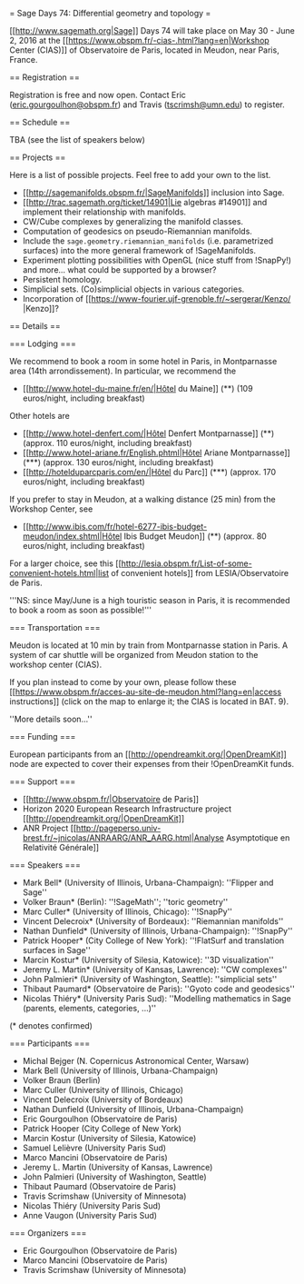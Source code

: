 = Sage Days 74: Differential geometry and topology =

[[http://www.sagemath.org|Sage]] Days 74 will take place on May 30 - June 2, 2016 at the [[https://www.obspm.fr/-cias-.html?lang=en|Workshop Center (CIAS)]] of Observatoire de Paris, located in Meudon, near Paris, France.

== Registration ==

Registration is free and now open. Contact Eric (eric.gourgoulhon@obspm.fr) and Travis (tscrimsh@umn.edu) to register.

== Schedule ==

TBA (see the list of speakers below)

== Projects ==

Here is a list of possible projects. Feel free to add your own to the list.

 * [[http://sagemanifolds.obspm.fr/|SageManifolds]] inclusion into Sage.
 * [[http://trac.sagemath.org/ticket/14901|Lie algebras #14901]] and implement their relationship with manifolds.
 * CW/Cube complexes by generalizing the manifold classes.
 * Computation of geodesics on pseudo-Riemannian manifolds.
 * Include the `sage.geometry.riemannian_manifolds` (i.e. parametrized surfaces) into the more general framework of !SageManifolds.
 * Experiment plotting possibilities with OpenGL (nice stuff from !SnapPy!) and more... what could be supported by a browser?
 * Persistent homology.
 * Simplicial sets. (Co)simplicial objects in various categories.
 * Incorporation of [[https://www-fourier.ujf-grenoble.fr/~sergerar/Kenzo/ |Kenzo]]?

== Details ==

=== Lodging ===

We recommend to book a room in some hotel in Paris, in Montparnasse area (14th arrondissement).
In particular, we recommend the 

 * [[http://www.hotel-du-maine.fr/en/|Hôtel du Maine]] (**) (109 euros/night, including breakfast)

Other hotels are 

 * [[http://www.hotel-denfert.com/|Hôtel Denfert Montparnasse]] (**) (approx. 110 euros/night, including breakfast) 
 * [[http://www.hotel-ariane.fr/English.phtml|Hôtel Ariane Montparnasse]] (***) (approx. 130 euros/night, including breakfast)
 * [[http://hotelduparcparis.com/en/|Hôtel du Parc]] (***) (approx. 170 euros/night, including breakfast)

If you prefer to stay in Meudon, at a walking distance (25 min) from the Workshop Center, see

 * [[http://www.ibis.com/fr/hotel-6277-ibis-budget-meudon/index.shtml|Hôtel Ibis Budget Meudon]] (**) (approx. 80 euros/night, including breakfast)

For a larger choice, see this [[http://lesia.obspm.fr/List-of-some-convenient-hotels.html|list of convenient hotels]] from LESIA/Observatoire de Paris. 

'''NS: since May/June is a high touristic season in Paris, it is recommended to book a room as soon as possible!'''

=== Transportation ===

Meudon is located at 10 min by train from Montparnasse station in Paris.
A system of car shuttle will be organized from Meudon station to the workshop center (CIAS).

If you plan instead to come by your own, please follow these [[https://www.obspm.fr/acces-au-site-de-meudon.html?lang=en|access instructions]] (click on the map to enlarge it; the CIAS is located in BAT. 9).

''More details soon...''


=== Funding ===

European participants from an [[http://opendreamkit.org/|OpenDreamKit]] node are expected to cover their expenses from their !OpenDreamKit funds.

=== Support ===

 * [[http://www.obspm.fr/|Observatoire de Paris]]
 * Horizon 2020 European Research Infrastructure project [[http://opendreamkit.org/|OpenDreamKit]]
 * ANR Project [[http://pageperso.univ-brest.fr/~jnicolas/ANRAARG/ANR_AARG.html|Analyse Asymptotique en Relativité Générale]]

=== Speakers ===

 * Mark Bell* (University of Illinois, Urbana-Champaign): ''Flipper and Sage''
 * Volker Braun* (Berlin): ''!SageMath''; ''toric geometry''
 * Marc Culler* (University of Illinois, Chicago): ''!SnapPy''
 * Vincent Delecroix* (University of Bordeaux): ''Riemannian manifolds''
 * Nathan Dunfield* (University of Illinois, Urbana-Champaign): ''!SnapPy''
 * Patrick Hooper* (City College of New York): ''!FlatSurf and translation surfaces in Sage''
 * Marcin Kostur* (University of Silesia, Katowice): ''3D visualization''
 * Jeremy L. Martin* (University of Kansas, Lawrence): ''CW complexes''
 * John Palmieri* (University of Washington, Seattle): ''simplicial sets''
 * Thibaut Paumard* (Observatoire de Paris): ''Gyoto code and geodesics''
 * Nicolas Thiéry* (University Paris Sud): ''Modelling mathematics in Sage (parents, elements, categories, ...)''

(* denotes confirmed)

=== Participants ===

 * Michal Bejger (N. Copernicus Astronomical Center, Warsaw)
 * Mark Bell (University of Illinois, Urbana-Champaign)
 * Volker Braun (Berlin)
 * Marc Culler (University of Illinois, Chicago)
 * Vincent Delecroix (University of Bordeaux)
 * Nathan Dunfield (University of Illinois, Urbana-Champaign)
 * Eric Gourgoulhon (Observatoire de Paris)
 * Patrick Hooper (City College of New York)
 * Marcin Kostur (University of Silesia, Katowice)
 * Samuel Lelièvre (University Paris Sud)
 * Marco Mancini (Observatoire de Paris)
 * Jeremy L. Martin (University of Kansas, Lawrence)
 * John Palmieri (University of Washington, Seattle)
 * Thibaut Paumard (Observatoire de Paris)
 * Travis Scrimshaw (University of Minnesota)
 * Nicolas Thiéry (University Paris Sud)
 * Anne Vaugon (University Paris Sud)

=== Organizers ===

 * Eric Gourgoulhon (Observatoire de Paris)
 * Marco Mancini (Observatoire de Paris)
 * Travis Scrimshaw (University of Minnesota)
